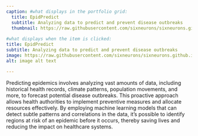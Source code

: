 ```yaml
---
caption: #what displays in the portfolio grid:
  title: EpidPredict
  subtitle: Analyzing data to predict and prevent disease outbreaks
  thumbnail: https://raw.githubusercontent.com/sixneurons/sixneurons.github.io/master/assets/img/portfolio/st%20(1).jpg
  
#what displays when the item is clicked:
title: EpidPredict
subtitle: Analyzing data to predict and prevent disease outbreaks
image: https://raw.githubusercontent.com/sixneurons/sixneurons.github.io/master/assets/img/portfolio/st%20(1).jpg
alt: image alt text

---
```


Predicting epidemics involves analyzing vast amounts of data, including historical health records, climate patterns, population movements, and more, to forecast potential disease outbreaks. This proactive approach allows health authorities to implement preventive measures and allocate resources effectively. By employing machine learning models that can detect subtle patterns and correlations in the data, it’s possible to identify regions at risk of an epidemic before it occurs, thereby saving lives and reducing the impact on healthcare systems.

